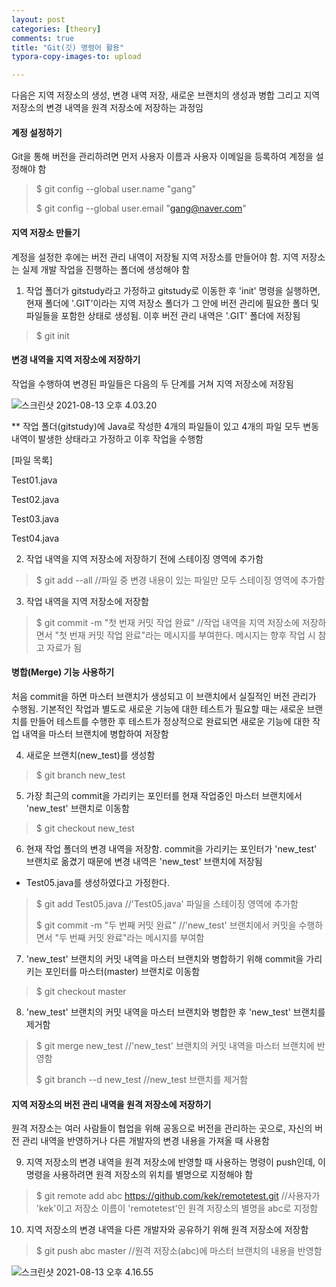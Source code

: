 ```yaml
---
layout: post
categories: [theory]
comments: true
title: "Git(깃) 명령어 활용"
typora-copy-images-to: upload

---
```


다음은 지역 저장소의 생성, 변경 내역 저장, 새로운 브랜치의 생성과 병합 그리고 지역 저장소의 변경 내역을 원격 저장소에 저장하는 과정임

#### 계정 설정하기

Git을 통해 버전을 관리하려면 먼저 사용자 이름과 사용자 이메일을 등록하여 계정을 설정해야 함

> $ git config --global user.name "gang"
>
> $ git config --global user.email "gang@naver.com"

 #### 지역 저장소 만들기

계정을 설정한 후에는 버전 관리 내역이 저장될 지역 저장소를 만들어야 함. 지역 저장소는 실제 개발 작업을 진행하는 폴더에 생성해야 함

1. 작업 폴더가 gitstudy라고 가정하고 gitstudy로 이동한 후 'init' 명령을 실행하면, 현재 폴더에 '.GIT'이라는 지역 저장소 폴더가 그 안에 버전 관리에 필요한 폴더 및 파일들을 포함한 상태로 생성됨. 이후 버전 관리 내역은 '.GIT' 폴더에 저장됨

> $ git init

#### 변경 내역을 지역 저장소에 저장하기

작업을 수행하여 변경된 파일들은 다음의 두 단계를 거쳐 지역 저장소에 저장됨

![스크린샷 2021-08-13 오후 4.03.20](https://tva1.sinaimg.cn/large/008i3skNgy1gtf6ag21z0j60w808o75h02.jpg)

** 작업 폴더(gitstudy)에 Java로 작성한 4개의 파일들이 있고 4개의 파일 모두 변동 내역이 발생한 상태라고 가정하고 이후 작업을 수행함

[파일 목록]

Test01.java

Test02.java

Test03.java

Test04.java

2. 작업 내역을 지역 저장소에 저장하기 전에 스테이징 영역에 추가함

> $ git add --all //파일 중 변경 내용이 있는 파일만 모두 스테이징 영역에 추가함

3. 작업 내역을 지역 저장소에 저장함

> $ git commit -m "첫 번재 커밋 작업 완료" //작업 내역을 지역 저장소에 저장하면서 "첫 번재 커밋 작업 완료"라는 메시지를 부여한다. 메시지는 향후 작업 시 참고 자료가 됨

#### 병합(Merge) 기능 사용하기

처음 commit을 하면 마스터 브랜치가 생성되고 이 브랜치에서 실질적인 버전 관리가 수행됨. 기본적인 작업과 별도로 새로운 기능에 대한 테스트가 필요할 때는 새로운 브랜치를 만들어 테스트를 수행한 후 테스트가 정상적으로 완료되면 새로운 기능에 대한 작업 내역을 마스터 브랜치에 병합하여 저장함

4. 새로운 브랜치(new_test)를 생성함

> $ git branch new_test

5. 가장 최근의 commit을 가리키는 포인터를 현재 작업중인 마스터 브랜치에서 'new_test' 브랜치로 이동함

> $ git checkout new_test

6. 현재 작업 폴더의 변경 내역을 저장함. commit을 가리키는 포인터가 'new_test' 브랜치로 옮겼기 때문에 변경 내역은 'new_test' 브랜치에 저장됨

* Test05.java를 생성하였다고 가정한다.

> $ git add Test05.java //'Test05.java' 파일을 스테이징 영역에 추가함
>
> $ git commit -m "두 번째 커밋 완료" //'new_test' 브랜치에서 커밋을 수행하면서 "두 번째 커밋 완료"라는 메시지를 부여함

7. 'new_test' 브랜치의 커밋 내역을 마스터 브랜치와 병합하기 위해 commit을 가리키는 포인터를 마스터(master) 브랜치로 이동함

> $ git checkout master

8. 'new_test' 브랜치의 커밋 내역을 마스터 브랜치와 병합한 후 'new_test' 브랜치를 제거함

> $ git merge new_test //'new_test' 브랜치의 커밋 내역을 마스터 브랜치에 반영함
>
> $ git branch --d new_test //new_test 브랜치를 제거함

#### 지역 저장소의 버전 관리 내역을 원격 저장소에 저장하기

원격 저장소는 여러 사람들이 협업을 위해 공동으로 버전을 관리하는 곳으로, 자신의 버전 관리 내역을 반영하거나 다른 개발자의 변경 내용을 가져올 때 사용함

9. 지역 저장소의 변경 내역을 원격 저장소에 반영할 때 사용하는 명령이 push인데, 이 명령을 사용하려면 원격 저장소의 위치를 별명으로 지정해야 함

> $ git remote add abc https://github.com/kek/remotetest.git //사용자가 'kek'이고 저장소 이름이 'remotetest'인 원격 저장소의 별명을 abc로 지정함

10. 지역 저장소의 변경 내역을 다른 개발자와 공유하기 위해 원격 저장소에 저장함

> $ git push abc master //원격 저장소(abc)에 마스터 브랜치의 내용을 반영함

![스크린샷 2021-08-13 오후 4.16.55](https://tva1.sinaimg.cn/large/008i3skNgy1gtf6olm340j61220iq43702.jpg)
